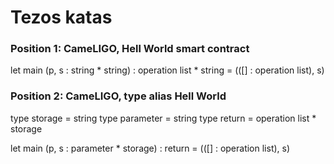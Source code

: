 # Tezos katas

### Position 1: CameLIGO, Hell World smart contract

let main (p, s : string * string) : operation list * string = 
(([] : operation list), s)

### Position 2: CameLIGO, type alias Hell World

type storage = string
type parameter = string
type return = operation list * storage
 
let main (p, s : parameter * storage) : return = 
(([] : operation list), s)